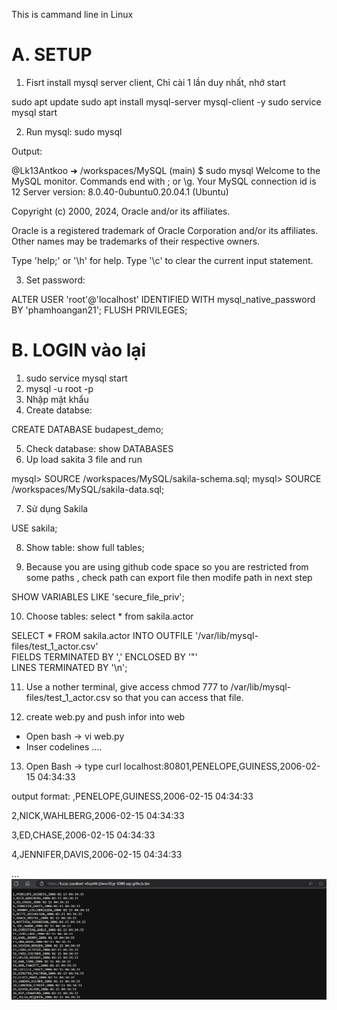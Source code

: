 This is cammand line in Linux

# A. SETUP

1. Fisrt install mysql server client, Chỉ cài 1 lần duy nhất, nhớ start

sudo apt update
sudo apt install mysql-server mysql-client -y
sudo service mysql start

2. Run mysql:  sudo mysql


Output: 

@Lk13Antkoo ➜ /workspaces/MySQL (main) $ sudo mysql
Welcome to the MySQL monitor.  Commands end with ; or \g.
Your MySQL connection id is 12
Server version: 8.0.40-0ubuntu0.20.04.1 (Ubuntu)

Copyright (c) 2000, 2024, Oracle and/or its affiliates.

Oracle is a registered trademark of Oracle Corporation and/or its
affiliates. Other names may be trademarks of their respective
owners.

Type 'help;' or '\h' for help. Type '\c' to clear the current input statement.

3. Set password:

ALTER USER 'root'@'localhost' IDENTIFIED WITH mysql_native_password BY 'phamhoangan21';
FLUSH PRIVILEGES;


# B. LOGIN vào lại

1. sudo service mysql start
2. mysql -u root -p
3. Nhập mật khẩu
4. Create databse:

CREATE DATABASE budapest_demo;

5. Check database: 
show DATABASES
6. Up load sakita 3 file and run

mysql> SOURCE /workspaces/MySQL/sakila-schema.sql;
mysql> SOURCE /workspaces/MySQL/sakila-data.sql;

7. Sử dụng Sakila

USE sakila;

8. Show table: show full tables;

9. Because you are using github code space so you are restricted from some paths , check path can export file then modife path in next step

SHOW VARIABLES LIKE 'secure_file_priv';


10. Choose tables: select * from sakila.actor

SELECT * FROM sakila.actor
INTO OUTFILE '/var/lib/mysql-files/test_1_actor.csv'  
FIELDS TERMINATED BY ','
ENCLOSED BY '"'  
LINES TERMINATED BY '\n';

11. Use a nother terminal, give access chmod 777 to /var/lib/mysql-files/test_1_actor.csv so that you can access that file.

12. create web.py and push infor into web

- Open bash -> vi web.py
- Inser codelines .... 

13. Open Bash -> type curl localhost:80801,PENELOPE,GUINESS,2006-02-15 04:34:33

output format: 
,PENELOPE,GUINESS,2006-02-15 04:34:33

2,NICK,WAHLBERG,2006-02-15 04:34:33

3,ED,CHASE,2006-02-15 04:34:33

4,JENNIFER,DAVIS,2006-02-15 04:34:33

...
![alt text](image.png)
